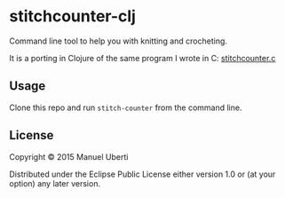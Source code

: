 # stitchcounter-clj

Command line tool to help you with knitting and crocheting.

It is a porting in Clojure of the same program I wrote in C: [stitchcounter.c](https://github.com/manuel-uberti/c-bag/blob/master/stitchcounter.c)

## Usage
Clone this repo and run ```stitch-counter``` from the command line.

## License

Copyright © 2015 Manuel Uberti

Distributed under the Eclipse Public License either version 1.0 or (at
your option) any later version.

